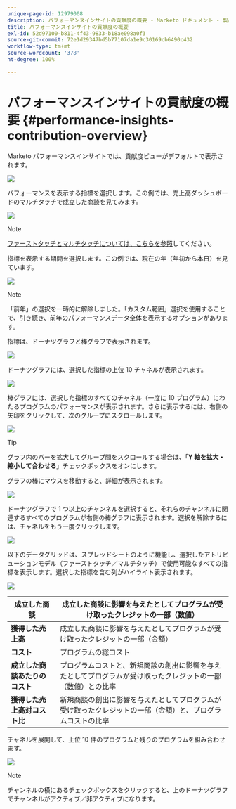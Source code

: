 ```yaml
---
unique-page-id: 12979008
description: パフォーマンスインサイトの貢献度の概要 - Marketo ドキュメント - 製品ドキュメント
title: パフォーマンスインサイトの貢献度の概要
exl-id: 52d97100-b811-4f43-9833-b18ae098a0f3
source-git-commit: 72e1d29347bd5b77107da1e9c30169cb6490c432
workflow-type: tm+mt
source-wordcount: '378'
ht-degree: 100%

---
```


# パフォーマンスインサイトの貢献度の概要 {#performance-insights-contribution-overview}

Marketo パフォーマンスインサイトでは、貢献度ビューがデフォルトで表示されます。

![](assets/one-1.png)

パフォーマンスを表示する指標を選択します。この例では、売上高ダッシュボードのマルチタッチで成立した商談を見てみます。

![](assets/2.png)

>[!NOTE]
>
>[ファーストタッチとマルチタッチについては、こちらを参照](/help/marketo/product-docs/reporting/revenue-cycle-analytics/revenue-tools/attribution/understanding-attribution.md)してください。

指標を表示する期間を選択します。この例では、現在の年（年初から本日）を見ています。

![](assets/3-1.png)

>[!NOTE]
>
>「前年」の選択を一時的に解除しました。「カスタム範囲」選択を使用することで、引き続き、前年のパフォーマンスデータ全体を表示するオプションがあります。

指標は、ドーナツグラフと棒グラフで表示されます。

![](assets/four.png)

ドーナツグラフには、選択した指標の上位 10 チャネルが表示されます。

![](assets/5-1.png)

棒グラフには、選択した指標のすべてのチャネル（一度に 10 プログラム）にわたるプログラムのパフォーマンスが表示されます。さらに表示するには、右側の矢印をクリックして、次のグループにスクロールします。

![](assets/six.png)

>[!TIP]
>
>グラフ内のバーを拡大してグループ間をスクロールする場合は、「**Y 軸を拡大・縮小して合わせる**」チェックボックスをオンにします。

グラフの棒にマウスを移動すると、詳細が表示されます。

![](assets/seven.png)

ドーナツグラフで 1 つ以上のチャンネルを選択すると、それらのチャンネルに関連するすべてのプログラムが右側の棒グラフに表示されます。選択を解除するには、チャネルをもう一度クリックします。

![](assets/eight.png)

以下のデータグリッドは、スプレッドシートのように機能し、選択したアトリビューションモデル（ファーストタッチ／マルチタッチ）で使用可能なすべての指標を表示します。選択した指標を含む列がハイライト表示されます。

![](assets/9.png)

| **成立した商談** | 成立した商談に影響を与えたとしてプログラムが受け取ったクレジットの一部（数値） |
|---|---|
| **獲得した売上高** | 成立した商談に影響を与えたとしてプログラムが受け取ったクレジットの一部（金額） |
| **コスト** | プログラムの総コスト |
| **成立した商談あたりのコスト** | プログラムコストと、新規商談の創出に影響を与えたとしてプログラムが受け取ったクレジットの一部（数値）との比率 |
| **獲得した売上高対コスト比** | 新規商談の創出に影響を与えたとしてプログラムが受け取ったクレジットの一部（金額）と、プログラムコストの比率 |

チャネルを展開して、上位 10 件のプログラムと残りのプログラムを組み合わせます。

![](assets/10.png)

>[!NOTE]
>
>チャンネルの横にあるチェックボックスをクリックすると、上のドーナツグラフでチャンネルがアクティブ／非アクティブになります。
